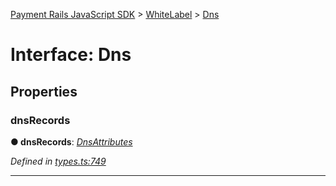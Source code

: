 [Payment Rails JavaScript SDK](../README.md) > [WhiteLabel](../modules/whitelabel.md) > [Dns](../interfaces/whitelabel.dns.md)



# Interface: Dns


## Properties
<a id="dnsrecords"></a>

###  dnsRecords

**●  dnsRecords**:  *[DnsAttributes](whitelabel.dnsattributes.md)* 

*Defined in [types.ts:749](https://github.com/PaymentRails/javascript-sdk/blob/d7f3cdf/lib/types.ts#L749)*





___



